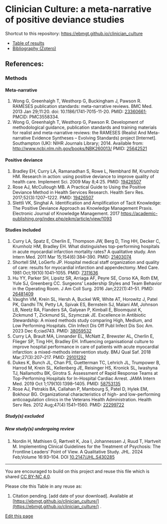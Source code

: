 <h1>Clinician Culture: a meta-narrative of positive deviance studies</h1>

Shortcut to this repository: https://ebmgt.github.io/clinician_culture

<ul>
  <!--<li><a href="https://github.com/ebmgt/clinician_culture/tree/main/data_and_code">Data and code</a></li>-->
  <li><a href="https://github.com/ebmgt/clinician_culture/tree/main/results">Table of results</a></li>
  <li><a href="https://www.zotero.org/groups/612700/thriving.worksites/collections/PWNDFUL3">Bibliography (Zotero)</a></li>
</ul>

References:
----------------------------------
### Methods
#### Meta-narrative
1. Wong G, Greenhalgh T, Westhorp G, Buckingham J, Pawson R. RAMESES publication standards: meta-narrative reviews. BMC Med. 2013 Jan 29;11:20. doi: 10.1186/1741-7015-11-20. PMID: [23360661](http://pubmed.gov/23360661); PMCID: PMC3558334.
2. Wong G, Greenhalgh T, Westhorp G, Pawson R. Development of methodological guidance, publication standards and training materials for realist and meta-narrative reviews: the RAMESES (Realist And Meta-narrative Evidence Syntheses – Evolving Standards) project [Internet]. Southampton (UK): NIHR Journals Library; 2014. Available from: http://www.ncbi.nlm.nih.gov/books/NBK260013/ PMID: [25642521](http://pubmed.gov/25642521)
#### Positive deviance
1. Bradley EH, Curry LA, Ramanadhan S, Rowe L, Nembhard IM, Krumholz HM. Research in action: using positive deviance to improve quality of health care. Implement Sci. 2009 May 8;4:25. PMID: [19426507](http://pubmed.gov/19426507)
2. Rose AJ, McCullough MB. A Practical Guide to Using the Positive Deviance Method in Health Services Research. Health Serv Res. 2017;52(3):1207–1222. PMID: [19426507](http://pubmed.gov/19426507)
3. Slettli VK, Singhal A. Identification and Amplification of Tacit Knowledge: The Positive Deviance Approach as Knowledge Management Praxis. Electronic Journal of Knowledge Management. 2017 https://academic-publishing.org/index.php/ejkm/article/view/1093
#### Studies included
1. Curry LA, Spatz E, Cherlin E, Thompson JW, Berg D, Ting HH, Decker C, Krumholz HM, Bradley EH. What distinguishes top-performing hospitals in acute myocardial infarction mortality rates? A qualitative study. Ann Intern Med. 2011 Mar 15;154(6):384–390. PMID: [21403074](http://pubmed.gov/21403074)
2. Shortell SM, LoGerfo JP. Hospital medical staff organization and quality of care: results for myocardial infarction and appendectomy. Med Care. 1981 Oct;19(10):1041–1055. PMID: [7311636](http://pubmed.gov/7311636)
3. Hu YY, Parker SH, Lipsitz SR, Arriaga AF, Peyre SE, Corso KA, Roth EM, Yule SJ, Greenberg CC. Surgeons’ Leadership Styles and Team Behavior in the Operating Room. J Am Coll Surg. 2016 Jan;222(1):41–51. PMID: [26481409](http://pubmed.gov/26481409)
4. Vaughn VM, Krein SL, Hersh A, Buckel WR, White AT, Horowitz J, Patel PK, Gandhi TN, Petty LA, Spivak ES, Bernstein SJ, Malani AM, Johnson LB, Neetz RA, Flanders SA, Galyean P, Kimball E, Bloomquist K, Zickmund T, Zickmund SL, Szymczak JE. Excellence in Antibiotic Stewardship: A mixed methods study comparing High, Medium, and Low Performing Hospitals. Clin Infect Dis Off Publ Infect Dis Soc Am. 2023 Dec 6;ciad743. PMID: [38059532](http://pubmed.gov/38059532)
5. Curry LA, Brault MA, Linnander EL, McNatt Z, Brewster AL, Cherlin E, Flieger SP, Ting HH, Bradley EH. Influencing organisational culture to improve hospital performance in care of patients with acute myocardial infarction: a mixed-methods intervention study. BMJ Qual Saf. 2018 Mar;27(3):207–217. PMID: [29101292](http://pubmed.gov/29101292)
6. Dukes K, Bunch JL, Chan PS, Guetterman TC, Lehrich JL, Trumpower B, Harrod M, Krein SL, Kellenberg JE, Reisinger HS, Kronick SL, Iwashyna TJ, Nallamothu BK, Girotra S. Assessment of Rapid Response Teams at Top-Performing Hospitals for In-Hospital Cardiac Arrest. JAMA Intern Med. 2019 Oct 1;179(10):1398–1405. PMID: [58753135](http://pubmed.gov/31355875)
7. Rose AJ, Petrakis BA, Callahan P, Mambourg S, Patel D, Hylek EM, Bokhour BG. Organizational characteristics of high- and low-performing anticoagulation clinics in the Veterans Health Administration. Health Serv Res. 2012 Aug;47(4):1541–1560. PMID: [22299722](http://pubmed.gov/22299722)
##### Study(s) excluded
##### New study(s) undergoing review
1.  Nordin H, Mathisen G, Rørtveit K, Joa I, Johannessen J, Ruud T, Hartveit M. Implementing Clinical Guidelines for the Treatment of Psychosis: The Frontline Leaders’ Point of View. A Qualitative Study. JHL. 2024 Feb;Volume 16:93–104. DOI [10.2147/JHL.S430285](http://doi.org/10.2147/JHL.S430285)


----------------------------------
You are encouraged to build on this project and reuse this file which is shared [CC BY-NC 4.0](https://creativecommons.org/licenses/by-nc/4.0/). 

Please cite this Table in any reuse as:
1. Citation pending. [add date of your download]. Available at [https://ebmgt.github.io/clinician_culture/](https://ebmgt.github.io/clinician_culture/) .

<div><a href="https://github.com/ebmgt/clinician_culture/edit/main/README.md">Edit this page</a></div>
